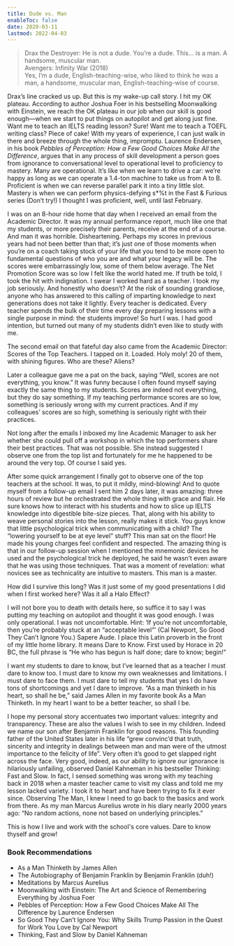 ```yaml
---
title: Dude vs. Man
enableToc: false
date: 2020-03-11
lastmod: 2022-04-03
---
```


> Drax the Destroyer: He is not a dude. You’re a dude. This… is a man. A handsome, muscular man.  
> Avengers: Infinity War (2018)  
> Yes, I’m a dude, English-teaching-wise, who liked to think he was a man, a handsome, muscular man, English-teaching-wise of course.

Drax’s line cracked us up. But this is my wake-up call story. I hit my OK plateau. According to author Joshua Foer in his bestselling Moonwalking with Einstein, we reach the OK plateau in our job when our skill is good enough—when we start to put things on autopilot and get along just fine. Want me to teach an IELTS reading lesson? Sure! Want me to teach a TOEFL writing class? Piece of cake! With my years of experience, I can just walk in there and breeze through the whole thing, impromptu. Laurence Endersen, in his book _Pebbles of Perception: How a Few Good Choices Make All the Difference_, argues that in any process of skill development a person goes from ignorance to conversational level to operational level to proficiency to mastery. Many are operational. It’s like when we learn to drive a car: we’re happy as long as we can operate a 1.4-ton machine to take us from A to B. Proficient is when we can reverse parallel park it into a tiny little slot. Mastery is when we can perform physics-defying s\*%t in the Fast & Furious series (Don’t try!) I thought I was proficient, well, until last February.

I was on an 8-hour ride home that day when I received an email from the Academic Director. It was my annual performance report, much like one that my students, or more precisely their parents, receive at the end of a course. And man it was horrible. Disheartening. Perhaps my scores in previous years had not been better than that; it’s just one of those moments when you’re on a coach taking stock of your life that you tend to be more open to fundamental questions of who you are and what your legacy will be. The scores were embarrassingly low, some of them below average. The Net Promotion Score was so low I felt like the world hated me. If truth be told, I took the hit with indignation. I swear I worked hard as a teacher. I took my job seriously. And honestly who doesn’t? At the risk of sounding grandiose, anyone who has answered to this calling of imparting knowledge to next generations does not take it lightly. Every teacher is dedicated. Every teacher spends the bulk of their time every day preparing lessons with a single purpose in mind: the students improve! So hurt I was. I had good intention, but turned out many of my students didn’t even like to study with me.

The second email on that fateful day also came from the Academic Director: Scores of the Top Teachers. I tapped on it. Loaded. Holy moly! 20 of them, with shining figures. Who are these? Aliens?

Later a colleague gave me a pat on the back, saying “Well, scores are not everything, you know.” It was funny because I often found myself saying exactly the same thing to my students. Scores are indeed not everything, but they do say something. If my teaching performance scores are so low, something is seriously wrong with my current practices. And if my colleagues’ scores are so high, something is seriously right with their practices.

Not long after the emails I inboxed my line Academic Manager to ask her whether she could pull off a workshop in which the top performers share their best practices. That was not possible. She instead suggested I observe one from the top list and fortunately for me he happened to be around the very top. Of course I said yes.

After some quick arrangement I finally got to observe one of the top teachers at the school. It was, to put it mildly, mind-blowing! And to quote myself from a follow-up email I sent him 2 days later, it was amazing: three hours of review but he orchestrated the whole thing with grace and flair. He sure knows how to interact with his students and how to slice up IELTS knowledge into digestible bite-size pieces. That, along with his ability to weave personal stories into the lesson, really makes it stick. You guys know that little psychological trick when communicating with a child? The “lowering yourself to be at eye level” stuff? This man sat on the floor! He made his young charges feel confident and respected. The amazing thing is that in our follow-up session when I mentioned the mnemonic devices he used and the psychological trick he deployed, he said he wasn’t even aware that he was using those techniques. That was a moment of revelation: what novices see as technicality are intuitive to masters. This man is a master.

How did I survive this long? Was it just some of my good presentations I did when I first worked here? Was it all a Halo Effect?

I will not bore you to death with details here, so suffice it to say I was putting my teaching on autopilot and thought it was good enough. I was only operational. I was not uncomfortable. Hint: ‘If you’re not uncomfortable, then you’re probably stuck at an “acceptable level”’ (Cal Newport, So Good They Can’t Ignore You.)
Sapere Aude. I place this Latin proverb in the front of my little home library. It means Dare to Know. First used by Horace in 20 BC, the full phrase is “He who has begun is half done; dare to know; begin!”

I want my students to dare to know, but I’ve learned that as a teacher I must dare to know too. I must dare to know my own weaknesses and limitations. I must dare to face them. I must dare to tell my students that yes I do have tons of shortcomings and yet I dare to improve. “As a man thinketh in his heart, so shall he be,” said James Allen in my favorite book As a Man Thinketh. In my heart I want to be a better teacher, so shall I be.

I hope my personal story accentuates two important values: integrity and transparency. These are also the values I wish to see in my children. Indeed we name our son after Benjamin Franklin for good reasons. This founding father of the United States later in his life “grew convinc’d that truth, sincerity and integrity in dealings between man and man were of the utmost importance to the felicity of life”. Very often it’s good to get slapped right across the face. Very good, indeed, as our ability to ignore our ignorance is hilariously unfailing, observed Daniel Kahneman in his bestseller Thinking: Fast and Slow. In fact, I sensed something was wrong with my teaching back in 2018 when a master teacher came to visit my class and told me my lesson lacked variety. I took it to heart and have been trying to fix it ever since. Observing The Man, I knew I need to go back to the basics and work from there. As my man Marcus Aurelius wrote in his diary nearly 2000 years ago: “No random actions, none not based on underlying principles.”

This is how I live and work with the school's core values. Dare to know thyself and grow!

### Book Recommendations

- As a Man Thinketh by James Allen
- The Autobiography of Benjamin Franklin by Benjamin Franklin (duh!)
- Meditations by Marcus Aurelius
- Moonwalking with Einstein: The Art and Science of Remembering Everything by Joshua Foer
- Pebbles of Perception: How a Few Good Choices Make All The Difference by Laurence Endersen
- So Good They Can’t Ignore You: Why Skills Trump Passion in the Quest for Work You Love by Cal Newport
- Thinking, Fast and Slow by Daniel Kahneman

